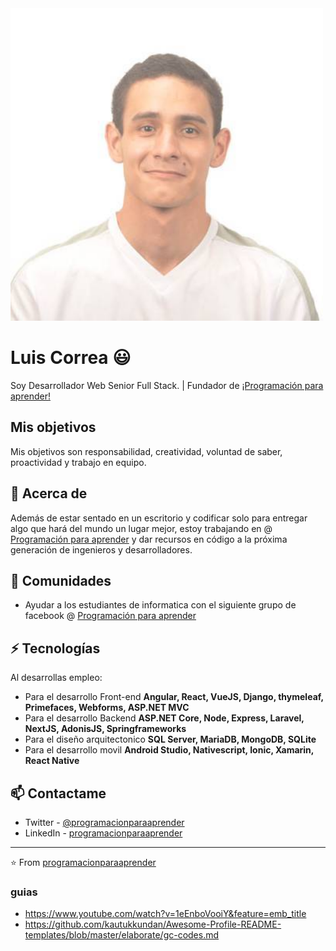 


<img src="img/Luis_Correa.jpg" alt="Size Limit logo by Anton Lovchikov" width="500" height="500">


# Luis Correa 😃
Soy Desarrollador Web Senior Full Stack. | Fundador de [¡Programación para aprender!](https://github.com/programacionparaaprender) 


## Mis objetivos
<p>
Mis objetivos son responsabilidad, creatividad, voluntad de saber, proactividad y trabajo en equipo.
</p>

## 🧐 Acerca de
Además de estar sentado en un escritorio y codificar solo para entregar algo que hará del mundo un lugar mejor, estoy trabajando en @ [Programación para aprender](https://www.facebook.com/ProgramacionParaAprender) y dar recursos en código a la próxima generación de ingenieros y desarrolladores.


## 👯 Comunidades
- Ayudar a los estudiantes de informatica con el siguiente grupo de facebook @ [Programación para aprender](https://www.facebook.com/groups/ProgramacionParaAprender)

## ⚡ Tecnologías
Al desarrollas empleo:
- Para el desarrollo Front-end **Angular, React, VueJS, Django, thymeleaf, Primefaces, Webforms, ASP.NET MVC**
- Para el desarrollo Backend **ASP.NET Core, Node, Express, Laravel, NextJS, AdonisJS, Springframeworks**
- Para el diseño arquitectonico **SQL Server, MariaDB, MongoDB, SQLite** 
- Para el desarrollo movil **Android Studio, Nativescript, Ionic, Xamarin, React Native**

## 📫 Contactame
- Twitter - [@programacionparaaprender](https://twitter.com/programacionpa1)
- LinkedIn - [programacionparaaprender](https://www.linkedin.com/in/luis-correa-36477a1b7/)


---
⭐️ From [programacionparaaprender](https://github.com/programacionparaaprender)

### guias
- https://www.youtube.com/watch?v=1eEnboVooiY&feature=emb_title
- https://github.com/kautukkundan/Awesome-Profile-README-templates/blob/master/elaborate/gc-codes.md
